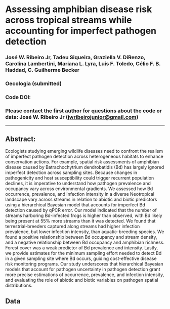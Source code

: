 # Assessing amphibian disease risk across tropical streams while accounting for imperfect pathogen detection

### José W. Ribeiro Jr, Tadeu Siqueira, Graziella V. DiRenzo, Carolina Lambertini, Mariana L. Lyra, Luís F. Toledo, Célio F. B. Haddad, C. Guilherme Becker

### Oecologia (submitted)

### Code DOI:

### Please contact the first author for questions about the code or data: José W. Ribeiro Jr (jwribeirojunior@gmail.com)
__________________________________________________________________________________________________________________________________________
## Abstract:
Ecologists studying emerging wildlife diseases need to confront the realism of imperfect pathogen detection across heterogeneous habitats to enhance conservation actions. For example, spatial risk assessments of amphibian disease caused by Batrachochytrium dendrobatidis (Bd) has largely ignored imperfect detection across sampling sites. Because changes in pathogenicity and host susceptibility could trigger recurrent population declines, it is imperative to understand how pathogen prevalence and occupancy vary across environmental gradients. We assessed how Bd occurrence, prevalence, and infection intensity in a diverse Neotropical landscape vary across streams in relation to abiotic and biotic predictors using a hierarchical Bayesian model that accounts for imperfect Bd detection caused by qPCR error. Our model indicated that the number of streams harboring Bd-infected frogs is higher than observed, with Bd likely being present at 55% more streams than it was detected. We found that terrestrial-breeders captured along streams had higher infection prevalence, but lower infection intensity, than aquatic-breeding species. We found a positive relationship between Bd occupancy and stream density, and a negative relationship between Bd occupancy and amphibian richness. Forest cover was a weak predictor of Bd prevalence and intensity. Lastly, we provide estimates for the minimum sampling effort needed to detect Bd in a given sampling site where Bd occurs, guiding cost-effective disease risk monitoring programs. Our study underscores that hierarchical Bayesian models that account for pathogen uncertainty in pathogen detection grant more precise estimations of occurrence, prevalence, and infection intensity, and evaluating the role of abiotic and biotic variables on pathogen spatial distributions.

## Data
### 
